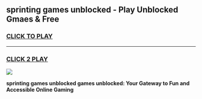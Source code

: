 
## sprinting games unblocked - Play Unblocked Gmaes & Free
<h3>
<a href="https://premium.freeplayer.one?title=sprinting_games_unblocked&ref=19F">CLICK TO PLAY</a></h3>
<hr>

<h3>
<a href="https://premium.freeplayer.one?title=sprinting_games_unblocked&ref=19F">CLICK 2 PLAY</a>
  
</h3>

<a href="https://premium.freeplayer.one?title=sprinting_games_unblocked&ref=19F/"><img src="https://clearcache.store/games.png"></a>


**sprinting games unblocked games unblocked: Your Gateway to Fun and Accessible Online Gaming**
